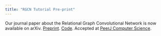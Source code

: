 ```yaml
---
title: "RGCN Tutorial Pre-print"
---
```


Our journal paper about the Relational Graph Convolutional Network is now available on arXiv. <a href="https://arxiv.org/abs/2107.10015">Preprint</a>. <a href="https://github.com/thiviyanT/torch-rgcn">Code</a>. Accepted at <a href="https://peerj.com/articles/cs-1073">PeerJ Computer Science</a>.
